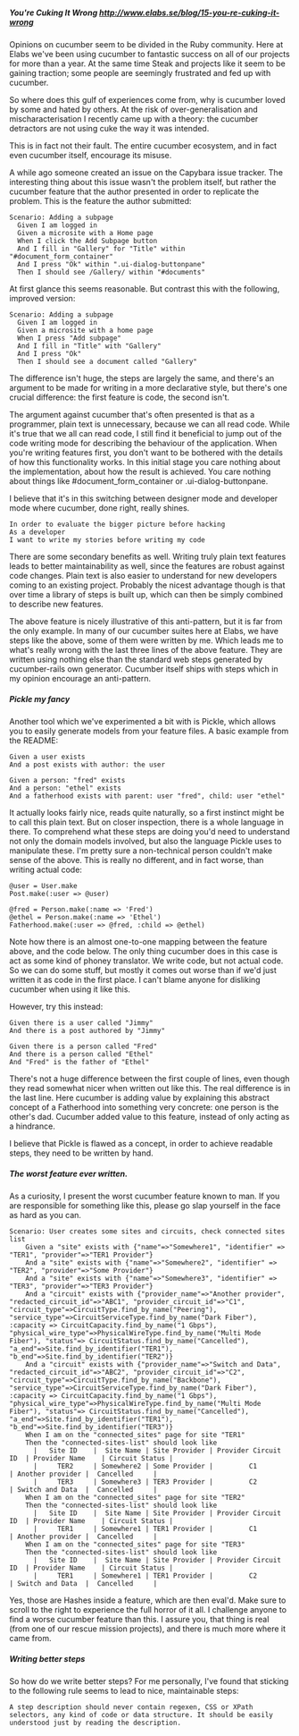 ##### You're Cuking It Wrong http://www.elabs.se/blog/15-you-re-cuking-it-wrong

Opinions on cucumber seem to be divided in the Ruby community. Here at Elabs we've been using cucumber to fantastic success on all of our projects for more than a year. At the same time Steak and projects like it seem to be gaining traction; some people are seemingly frustrated and fed up with cucumber.

So where does this gulf of experiences come from, why is cucumber loved by some and hated by others. At the risk of over-generalisation and mischaracterisation I recently came up with a theory: the cucumber detractors are not using cuke the way it was intended.

This is in fact not their fault. The entire cucumber ecosystem, and in fact even cucumber itself, encourage its misuse.

A while ago someone created an issue on the Capybara issue tracker. The interesting thing about this issue wasn't the problem itself, but rather the cucumber feature that the author presented in order to replicate the problem. This is the feature the author submitted:

    Scenario: Adding a subpage
      Given I am logged in
      Given a microsite with a Home page
      When I click the Add Subpage button
      And I fill in "Gallery" for "Title" within "#document_form_container"
      And I press "Ok" within ".ui-dialog-buttonpane"
      Then I should see /Gallery/ within "#documents"

At first glance this seems reasonable. But contrast this with the following, improved version:

    Scenario: Adding a subpage
      Given I am logged in
      Given a microsite with a home page
      When I press "Add subpage"
      And I fill in "Title" with "Gallery"
      And I press "Ok"
      Then I should see a document called "Gallery"

The difference isn't huge, the steps are largely the same, and there's an argument to be made for writing in a more declarative style, but there's one crucial difference: the first feature is code, the second isn't.

The argument against cucumber that's often presented is that as a programmer, plain text is unnecessary, because we can all read code. While it's true that we all can read code, I still find it beneficial to jump out of the code writing mode for describing the behaviour of the application. When you're writing features first, you don't want to be bothered with the details of how this functionality works. In this initial stage you care nothing about the implementation, about how the result is achieved. You care nothing about things like #document_form_container or .ui-dialog-buttonpane.

I believe that it's in this switching between designer mode and developer mode where cucumber, done right, really shines.

    In order to evaluate the bigger picture before hacking
    As a developer
    I want to write my stories before writing my code

There are some secondary benefits as well. Writing truly plain text features leads to better maintainability as well, since the features are robust against code changes. Plain text is also easier to understand for new developers coming to an existing project. Probably the nicest advantage though is that over time a library of steps is built up, which can then be simply combined to describe new features.

The above feature is nicely illustrative of this anti-pattern, but it is far from the only example. In many of our cucumber suites here at Elabs, we have steps like the above, some of them were written by me. Which leads me to what's really wrong with the last three lines of the above feature. They are written using nothing else than the standard web steps generated by cucumber-rails own generator. Cucumber itself ships with steps which in my opinion encourage an anti-pattern.

##### Pickle my fancy

Another tool which we've experimented a bit with is Pickle, which allows you to easily generate models from your feature files. A basic example from the README:

    Given a user exists
    And a post exists with author: the user

    Given a person: "fred" exists
    And a person: "ethel" exists
    And a fatherhood exists with parent: user "fred", child: user "ethel"

It actually looks fairly nice, reads quite naturally, so a first instinct might be to call this plain text. But on closer inspection, there is a whole language in there. To comprehend what these steps are doing you'd need to understand not only the domain models involved, but also the language Pickle uses to manipulate these. I'm pretty sure a non-technical person couldn't make sense of the above. This is really no different, and in fact worse, than writing actual code:

    @user = User.make
    Post.make(:user => @user)

    @fred = Person.make(:name => 'Fred')
    @ethel = Person.make(:name => 'Ethel')
    Fatherhood.make(:user => @fred, :child => @ethel)

Note how there is an almost one-to-one mapping between the feature above, and the code below. The only thing cucumber does in this case is act as some kind of phoney translator. We write code, but not actual code. So we can do some stuff, but mostly it comes out worse than if we'd just written it as code in the first place. I can't blame anyone for disliking cucumber when using it like this.

However, try this instead:

    Given there is a user called "Jimmy"
    And there is a post authored by "Jimmy"

    Given there is a person called "Fred"
    And there is a person called "Ethel"
    And "Fred" is the father of "Ethel"

There's not a huge difference between the first couple of lines, even though they read somewhat nicer when written out like this. The real difference is in the last line. Here cucumber is adding value by explaining this abstract concept of a Fatherhood into something very concrete: one person is the other's dad. Cucumber added value to this feature, instead of only acting as a hindrance.

I believe that Pickle is flawed as a concept, in order to achieve readable steps, they need to be written by hand.

##### The worst feature ever written.

As a curiosity, I present the worst cucumber feature known to man. If you are responsible for something like this, please go slap yourself in the face as hard as you can.

    Scenario: User creates some sites and circuits, check connected sites list
        Given a "site" exists with {"name"=>"Somewhere1", "identifier" => "TER1", "provider"=>"TER1 Provider"}
        And a "site" exists with {"name"=>"Somewhere2", "identifier" => "TER2", "provider"=>"Some Provider"}
        And a "site" exists with {"name"=>"Somewhere3", "identifier" => "TER3", "provider"=>"TER3 Provider"}
        And a "circuit" exists with {"provider_name"=>"Another provider", "redacted_circuit_id"=>"ABC1", "provider_circuit_id"=>"C1", "circuit_type"=>CircuitType.find_by_name("Peering"), "service_type"=>CircuitServiceType.find_by_name("Dark Fiber"), :capacity => CircuitCapacity.find_by_name("1 Gbps"), "physical_wire_type"=>PhysicalWireType.find_by_name("Multi Mode Fiber"), "status"=> CircuitStatus.find_by_name("Cancelled"), "a_end"=>Site.find_by_identifier("TER1"), "b_end"=>Site.find_by_identifier("TER2")}
        And a "circuit" exists with {"provider_name"=>"Switch and Data", "redacted_circuit_id"=>"ABC2", "provider_circuit_id"=>"C2", "circuit_type"=>CircuitType.find_by_name("Backbone"), "service_type"=>CircuitServiceType.find_by_name("Dark Fiber"), :capacity => CircuitCapacity.find_by_name("1 Gbps"), "physical_wire_type"=>PhysicalWireType.find_by_name("Multi Mode Fiber"), "status"=> CircuitStatus.find_by_name("Cancelled"), "a_end"=>Site.find_by_identifier("TER1"), "b_end"=>Site.find_by_identifier("TER3")}
        When I am on the "connected_sites" page for site "TER1"
        Then the "connected-sites-list" should look like
          |   Site ID    |  Site Name | Site Provider | Provider Circuit ID  | Provider Name    | Circuit Status |
          |     TER2     | Somewhere2 | Some Provider |         C1           | Another provider |  Cancelled     |
          |     TER3     | Somewhere3 | TER3 Provider |         C2           | Switch and Data  |  Cancelled     |
        When I am on the "connected_sites" page for site "TER2"
        Then the "connected-sites-list" should look like
          |   Site ID    |  Site Name | Site Provider | Provider Circuit ID  | Provider Name    | Circuit Status |
          |     TER1     | Somewhere1 | TER1 Provider |         C1           | Another provider |  Cancelled     |
        When I am on the "connected_sites" page for site "TER3"
        Then the "connected-sites-list" should look like
          |   Site ID    |  Site Name | Site Provider | Provider Circuit ID  | Provider Name    | Circuit Status |
          |     TER1     | Somewhere1 | TER1 Provider |         C2           | Switch and Data  |  Cancelled     |

Yes, those are Hashes inside a feature, which are then eval'd. Make sure to scroll to the right to experience the full horror of it all. I challenge anyone to find a worse cucumber feature than this. I assure you, that thing is real (from one of our rescue mission projects), and there is much more where it came from.

##### Writing better steps

So how do we write better steps? For me personally, I've found that sticking to the following rule seems to lead to nice, maintainable steps:

    A step description should never contain regexen, CSS or XPath selectors, any kind of code or data structure. It should be easily understood just by reading the description.
